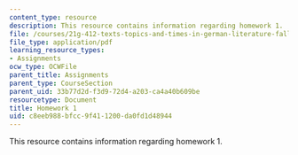 ```yaml
---
content_type: resource
description: This resource contains information regarding homework 1.
file: /courses/21g-412-texts-topics-and-times-in-german-literature-fall-2009/c8eeb988bfcc9f411200da0fd1d48944_MIT21G_412F09_hw01.pdf
file_type: application/pdf
learning_resource_types:
- Assignments
ocw_type: OCWFile
parent_title: Assignments
parent_type: CourseSection
parent_uid: 33b77d2d-f3d9-72d4-a203-ca4a40b609be
resourcetype: Document
title: Homework 1
uid: c8eeb988-bfcc-9f41-1200-da0fd1d48944
---
```

This resource contains information regarding homework 1.

